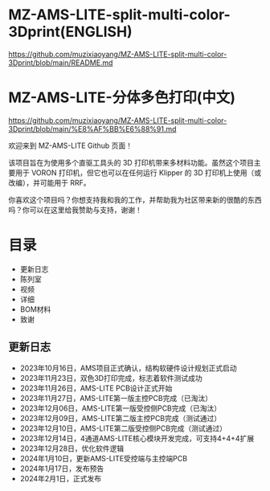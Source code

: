 # MZ-AMS-LITE-split-multi-color-3Dprint(ENGLISH)
https://github.com/muzixiaoyang/MZ-AMS-LITE-split-multi-color-3Dprint/blob/main/README.md
# MZ-AMS-LITE-分体多色打印(中文)
https://github.com/muzixiaoyang/MZ-AMS-LITE-split-multi-color-3Dprint/blob/main/%E8%AF%BB%E6%88%91.md

欢迎来到 MZ-AMS-LITE Github 页面！

该项目旨在为使用多个直驱工具头的 3D 打印机带来多材料功能。虽然这个项目主要用于 VORON 打印机，但它也可以在任何运行 Klipper 的 3D 打印机上使用（或改编），并可能用于 RRF。

你喜欢这个项目吗？你想支持我和我的工作，并帮助我为社区带来新的很酷的东西吗？你可以在这里给我赞助与支持，谢谢！
# 目录
* 更新日志
* 陈列室
* 视频
* 详细
* BOM材料
* 致谢
## 更新日志
* 2023年10月16日，AMS项目正式确认，结构软硬件设计规划正式启动
* 2023年11月23日，双色3D打印完成，标志着软件测试成功
* 2023年11月26日，AMS-LITE PCB设计正式开始
* 2023年11月27日，AMS-LITE第一版主控PCB完成（已淘汰）
* 2023年12月06日，AMS-LITE第一版受控侧PCB完成（已淘汰）
* 2023年12月09日，AMS-LITE第二版主控PCB完成（测试通过）
* 2023年12月10日，AMS-LITE第二版受控侧PCB完成（测试通过）
* 2023年12月14日，4通道AMS-LITE核心模块开发完成，可支持4+4+4扩展
* 2023年12月28日，优化软件逻辑
* 2024年1月10日，更新AMS-LITE受控端与主控端PCB
* 2024年1月17日，发布预告
* 2024年2月1日，正式发布
